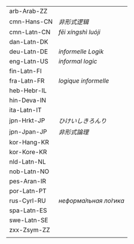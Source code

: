 | | |
|-|-|
| arb-Arab-ZZ |  |
| cmn-Hans-CN | _非形式逻辑_ |
| cmn-Latn-CN | _fēi xíngshì luóji_ |
| dan-Latn-DK |  |
| deu-Latn-DE | _informelle Logik_ |
| eng-Latn-US | _informal logic_ |
| fin-Latn-FI |  |
| fra-Latn-FR | _logique informelle_ |
| heb-Hebr-IL |  |
| hin-Deva-IN |  |
| ita-Latn-IT |  |
| jpn-Hrkt-JP | _ひけいしきろんり_ |
| jpn-Jpan-JP | _非形式論理_ |
| kor-Hang-KR |  |
| kor-Kore-KR |  |
| nld-Latn-NL |  |
| nob-Latn-NO |  |
| pes-Aran-IR |  |
| por-Latn-PT |  |
| rus-Cyrl-RU | _неформа́льная ло́гика_ |
| spa-Latn-ES |  |
| swe-Latn-SE |  |
| zxx-Zsym-ZZ |  |
|  |  |